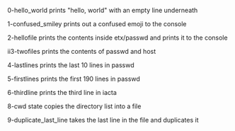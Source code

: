 0-hello_world prints "hello, world" with an empty line underneath

1-confused_smiley prints out a confused emoji to the console

2-hellofile prints the contents inside etx/passwd and prints it to the console

ii3-twofiles prints the contents of passwd and host

4-lastlines prints the last 10 lines in passwd

5-firstlines prints the first 190 lines in passwd

6-thirdline prints the third line in iacta

8-cwd state copies the directory list into a file

9-duplicate_last_line takes the last line in the file and duplicates it


